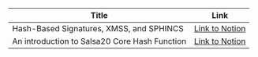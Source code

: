 |Title|Link|
|---|---|
|Hash-Based Signatures, XMSS, and SPHINCS|[Link to Notion](https://www.notion.so/Hash-Based-Signatures-XMSS-and-SPHINCS-fda8ef0eb9a7441c87bb032db7c3e0b8)|
|An introduction to Salsa20 Core Hash Function |[Link to Notion](https://www.notion.so/An-introduction-to-core-Salsa20-Hash-Function-74dbe70ddbe447db8c2ed57713ee6860)|
